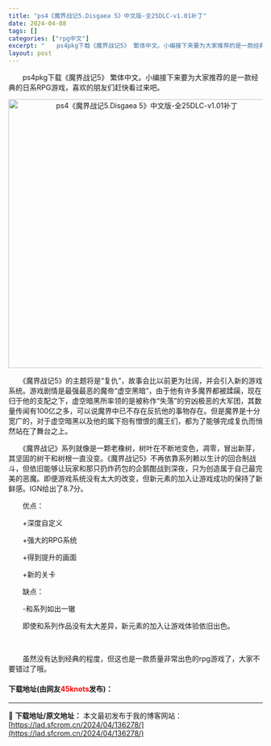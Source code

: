```yaml
---
title: "ps4《魔界战记5.Disgaea 5》中文版-全25DLC-v1.01补丁"
date: 2024-04-08
tags: []
categories: ["rpg中文"]
excerpt: "　　ps4pkg下载《魔界战记5》 繁体中文。小编接下来要为大家推荐的是一款经典的日系RPG游戏，喜欢的朋友们赶快看过来吧。 　　《魔界战记5》的主题将是&ldquo;复仇&rdquo;，故事会比以前更为壮阔，并会引入新的游戏系统。游戏剧情是最强最恶的魔帝&ldquo;虚空黑暗&rdquo;，由于他&hellip;"
layout: post
---
```


 <p>　　ps4pkg下载《魔界战记5》 繁体中文。小编接下来要为大家推荐的是一款经典的日系RPG游戏，喜欢的朋友们赶快看过来吧。</p> <p align="center"><img border="0" src="https://lad.sfcrom.cn/wp-content/uploads/2024/04/20240408_66136f1ddad12.webp" width="533" alt="ps4《魔界战记5.Disgaea 5》中文版-全25DLC-v1.01补丁" /></p> <p>　　《魔界战记5》的主题将是&ldquo;复仇&rdquo;，故事会比以前更为壮阔，并会引入新的游戏系统。游戏剧情是最强最恶的魔帝&ldquo;虚空黑暗&rdquo;，由于他有许多魔界都被蹂躏，现在归于他的支配之下，虚空暗黑所率领的是被称作&ldquo;失落&rdquo;的穷凶极恶的大军团，其数量传闻有100亿之多，可以说魔界中已不存在反抗他的事物存在。但是魔界是十分宽广的，对于虚空暗黑以及他的属下抱有憎恨的魔王们，都为了能够完成复仇而悄然站在了舞台之上。</p> <p>　　《魔界战记》系列就像是一颗老橡树，树叶在不断地变色，凋零，冒出新芽，其坚固的树干和树根一直没变。《魔界战记5》不再依靠系列赖以生计的回合制战斗，但依旧能够让玩家和那只扔炸药包的企鹅酣战到深夜，只为创造属于自己最完美的恶魔。即便游戏系统没有太大的改变，但新元素的加入让游戏成功的保持了新鲜感。IGN给出了8.7分。</p> <p>　　优点：</p> <p>　　+深度自定义</p> <p>　　+强大的RPG系统</p> <p>　　+得到提升的画面</p> <p>　　+新的关卡</p> <p>　　缺点：</p> <p>　　-和系列如出一辙</p> <p>　　即使和系列作品没有太大差异，新元素的加入让游戏体验依旧出色。</p> <p>&nbsp;</p> <p>　　虽然没有达到经典的程度，但这也是一款质量非常出色的rpg游戏了，大家不要错过了哦。</p> <p><h4>下载地址(由网友<font color="red">45knots</font>发布)：</h4></p> 

---
📖 **下载地址/原文地址：** 本文最初发布于我的博客网站：[https://lad.sfcrom.cn/2024/04/136278/](https://lad.sfcrom.cn/2024/04/136278/)
